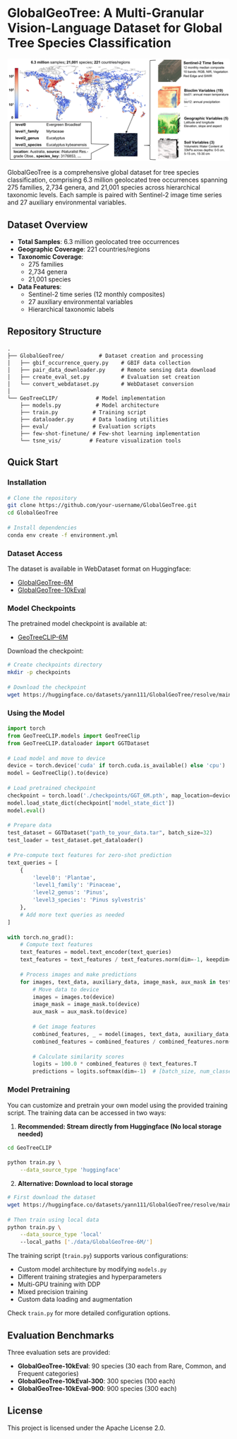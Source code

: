 # GlobalGeoTree: A Multi-Granular Vision-Language Dataset for Global Tree Species Classification

![GlobalGeoTree Dataset Overview](asssets/Fig1.png)

GlobalGeoTree is a comprehensive global dataset for tree species classification, comprising 6.3 million geolocated tree occurrences spanning 275 families, 2,734 genera, and 21,001 species across hierarchical taxonomic levels. Each sample is paired with Sentinel-2 image time series and 27 auxiliary environmental variables.

## Dataset Overview

- **Total Samples**: 6.3 million geolocated tree occurrences
- **Geographic Coverage**: 221 countries/regions
- **Taxonomic Coverage**: 
  - 275 families
  - 2,734 genera
  - 21,001 species
- **Data Features**:
  - Sentinel-2 time series (12 monthly composites)
  - 27 auxiliary environmental variables
  - Hierarchical taxonomic labels

## Repository Structure

```
.
├── GlobalGeoTree/           # Dataset creation and processing
│   ├── gbif_occurrence_query.py    # GBIF data collection
│   ├── pair_data_downloader.py     # Remote sensing data download
│   ├── create_eval_set.py          # Evaluation set creation
│   └── convert_webdataset.py       # WebDataset conversion
│
└── GeoTreeCLIP/            # Model implementation
    ├── models.py           # Model architecture
    ├── train.py           # Training script
    ├── dataloader.py      # Data loading utilities
    ├── eval/              # Evaluation scripts
    ├── few-shot-finetune/ # Few-shot learning implementation
    └── tsne_vis/         # Feature visualization tools
```

## Quick Start

### Installation

```bash
# Clone the repository
git clone https://github.com/your-username/GlobalGeoTree.git
cd GlobalGeoTree

# Install dependencies
conda env create -f environment.yml
```

### Dataset Access

The dataset is available in WebDataset format on Huggingface:
- [GlobalGeoTree-6M](https://huggingface.co/datasets/yann111/GlobalGeoTree/tree/main/GlobalGeoTree-6M)
- [GlobalGeoTree-10kEval](https://huggingface.co/datasets/yann111/GlobalGeoTree/tree/main/GlobalGeoTree-10kEval)

### Model Checkpoints

The pretrained model checkpoint is available at:
- [GeoTreeCLIP-6M](https://huggingface.co/datasets/yann111/GlobalGeoTree/resolve/main/checkpoints/GGT_6M.pth)

Download the checkpoint:
```bash
# Create checkpoints directory
mkdir -p checkpoints

# Download the checkpoint
wget https://huggingface.co/datasets/yann111/GlobalGeoTree/resolve/main/checkpoints/GGT_6M.pth -O checkpoints/GGT_6M.pth
```

### Using the Model

```python
import torch
from GeoTreeCLIP.models import GeoTreeClip
from GeoTreeCLIP.dataloader import GGTDataset

# Load model and move to device
device = torch.device('cuda' if torch.cuda.is_available() else 'cpu')
model = GeoTreeClip().to(device)

# Load pretrained checkpoint
checkpoint = torch.load('./checkpoints/GGT_6M.pth', map_location=device)
model.load_state_dict(checkpoint['model_state_dict'])
model.eval()

# Prepare data
test_dataset = GGTDataset("path_to_your_data.tar", batch_size=32)
test_loader = test_dataset.get_dataloader()

# Pre-compute text features for zero-shot prediction
text_queries = [
    {
        'level0': 'Plantae',
        'level1_family': 'Pinaceae',
        'level2_genus': 'Pinus',
        'level3_species': 'Pinus sylvestris'
    },
    # Add more text queries as needed
]

with torch.no_grad():
    # Compute text features
    text_features = model.text_encoder(text_queries)
    text_features = text_features / text_features.norm(dim=-1, keepdim=True)

    # Process images and make predictions
    for images, text_data, auxiliary_data, image_mask, aux_mask in test_loader:
        # Move data to device
        images = images.to(device)
        image_mask = image_mask.to(device)
        aux_mask = aux_mask.to(device)
        
        # Get image features
        combined_features, _ = model(images, text_data, auxiliary_data, image_mask, aux_mask)
        combined_features = combined_features / combined_features.norm(dim=-1, keepdim=True)

        # Calculate similarity scores
        logits = 100.0 * combined_features @ text_features.T
        predictions = logits.softmax(dim=-1)  # [batch_size, num_classes]
```

### Model Pretraining

You can customize and pretrain your own model using the provided training script. The training data can be accessed in two ways:

1. **Recommended: Stream directly from Huggingface (No local storage needed)**
```bash
cd GeoTreeCLIP

python train.py \
    --data_source_type 'huggingface'
```

2. **Alternative: Download to local storage**
```bash
# First download the dataset
wget https://huggingface.co/datasets/yann111/GlobalGeoTree/resolve/main/GlobalGeoTree-6M.tar -O data/GlobalGeoTree-6M.tar

# Then train using local data
python train.py \
    --data_source_type 'local'
    --local_paths ['./data/GlobalGeoTree-6M/']
```

The training script (`train.py`) supports various configurations:
- Custom model architecture by modifying `models.py`
- Different training strategies and hyperparameters
- Multi-GPU training with DDP
- Mixed precision training
- Custom data loading and augmentation

Check `train.py` for more detailed configuration options.

## Evaluation Benchmarks

Three evaluation sets are provided:
- **GlobalGeoTree-10kEval**: 90 species (30 each from Rare, Common, and Frequent categories)
- **GlobalGeoTree-10kEval-300**: 300 species (100 each)
- **GlobalGeoTree-10kEval-900**: 900 species (300 each)

<!-- ## Citation

If you use GlobalGeoTree in your research, please cite our paper: -->

<!-- ```bibtex
@inproceedings{mu2025globalgeotree,
  title={GlobalGeoTree: A Multi-Granular Vision-Language Dataset for Global Tree Species Classification},
  author={Mu, Yang and Xiong, Zhitong and Wang, Yi and Shahzad, Muhammad and Essl, Franz and van Kleunen, Mark and Zhu, Xiao Xiang},
  booktitle={Advances in Neural Information Processing Systems},
  year={2025}
}
``` -->

## License

This project is licensed under the Apache License 2.0.

